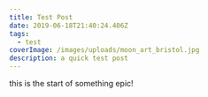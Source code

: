 ```yaml
---
title: Test Post
date: 2019-06-18T21:40:24.406Z
tags:
  - test
coverImage: /images/uploads/moon_art_bristol.jpg
description: a quick test post
---
```

this is the start of something epic!
